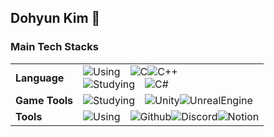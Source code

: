 ## Dohyun Kim 👋

### Main Tech Stacks

|||
|------|---|
|**Language**|![Using](https://img.shields.io/badge/Using-FF8282.svg?&style=for-the-badge)　![C](https://img.shields.io/badge/C-A8B9CC.svg?&style=for-the-badge&logo=c&logoColor=white)![C++](https://img.shields.io/badge/C++-00599C.svg?&style=for-the-badge&logo=cplusplus&logoColor=white)<br>![Studying](https://img.shields.io/badge/Studying-BAF3E6.svg?&style=for-the-badge)　![C#](https://img.shields.io/badge/-C%23-390091.svg?style=for-the-badge&logo=Csharp&logoColor=white)|
|**Game Tools**|![Studying](https://img.shields.io/badge/Studying-BAF3E6.svg?&style=for-the-badge)　![Unity](https://img.shields.io/badge/unity-FFFFFF.svg?&style=for-the-badge&logo=unity&logoColor=black)![UnrealEngine](https://img.shields.io/badge/Unreal%20Engine-0E1128.svg?&style=for-the-badge&logo=unrealengine&logoColor=white)|
|**Tools**|![Using](https://img.shields.io/badge/Using-FF8282.svg?&style=for-the-badge)　![Github](https://img.shields.io/badge/Github-181717.svg?&style=for-the-badge&logo=github&logoColor=white)![Discord](https://img.shields.io/badge/Discord-5865F2.svg?&style=for-the-badge&logo=discord&logoColor=white)![Notion](https://img.shields.io/badge/Notion-000000.svg?&style=for-the-badge&logo=notion&logoColor=white)|



<!--
![Python](https://img.shields.io/badge/Python-3776AB.svg?&style=for-the-badge&logo=python&logoColor=white)![HTML5](https://img.shields.io/badge/HTML5-E34F26.svg?&style=for-the-badge&logo=html5&logoColor=white)![CSS3](https://img.shields.io/badge/CSS3-1572B6.svg?&style=for-the-badge&logo=css3&logoColor=white)![Javascript](https://img.shields.io/badge/Javascript-F7DF1E.svg?&style=for-the-badge&logo=javascript&logoColor=white)![Typescript](https://img.shields.io/badge/Typescript-3178C6.svg?&style=for-the-badge&logo=typescript&logoColor=white)![Java](https://img.shields.io/badge/Java-007396.svg?&style=for-the-badge&logo=Java&logoColor=white)![Kotlin](https://img.shields.io/badge/Kotlin-7F52FF.svg?&style=for-the-badge&logo=kotlin&logoColor=white)![MySQL](https://img.shields.io/badge/-MySQL-4479A1?style=for-the-badge&logo=mysql&logoColor=white)
-->

<!--
**Dorae0/Dorae0** is a ✨ _special_ ✨ repository because its `README.md` (this file) appears on your GitHub profile.

Here are some ideas to get you started:

- 🔭 I’m currently working on ...
- 🌱 I’m currently learning ...
- 👯 I’m looking to collaborate on ...
- 🤔 I’m looking for help with ...
- 💬 Ask me about ...
- 📫 How to reach me: ...
- 😄 Pronouns: ...
- ⚡ Fun fact: ...
-->

